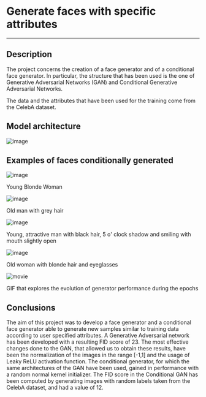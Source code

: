 # Generate faces with specific attributes

<hr>

## Description
The project concerns the creation of a face generator and of a conditional face generator. In particular, the structure that has been used is the one of Generative Adversarial Networks (GAN) and Conditional Generative Adversarial Networks.

The data and the attributes that have been used for the training come from the CelebA dataset.


## Model architecture

![image](https://user-images.githubusercontent.com/56583448/94338491-eeb18000-fff2-11ea-822f-4b88bcbdf5c7.png)

## Examples of faces conditionally generated



![image](https://user-images.githubusercontent.com/56583448/94338606-fe7d9400-fff3-11ea-8e75-e71ca4e67b55.png)

Young Blonde Woman








![image](https://user-images.githubusercontent.com/56583448/94338619-1a813580-fff4-11ea-84d9-b798829a8b7c.png)

Old man with grey hair






![image](https://user-images.githubusercontent.com/56583448/94338644-3a185e00-fff4-11ea-83bb-48b3dfaa9160.png)

Young, attractive man with black hair, 5 o' clock shadow and smiling with mouth slightly open







![image](https://user-images.githubusercontent.com/56583448/94338661-56b49600-fff4-11ea-919c-3e7e46702a23.png)

Old woman with blonde hair and eyeglasses





![movie](https://user-images.githubusercontent.com/56583448/94338563-962eb280-fff3-11ea-94d0-f325e0a20559.gif)

GIF that explores the evolution of generator performance during the epochs


## Conclusions

The aim of this project was to develop a face generator and a conditional face generator able to generate new samples similar to training data according to user specified attributes. A Generative Adversarial network has been developed with a resulting FID score of 23. The most effective changes done to the GAN, that allowed us to obtain these results, have been the normalization of the images in the range [-1,1] and the usage of Leaky ReLU activation function.
The conditional generator, for which the same architectures of the GAN have been used, gained in performance with a random normal kernel initializer. The FID score in the Conditional GAN has been computed by generating images with random labels taken from the CelebA dataset, and had a value of 12.
